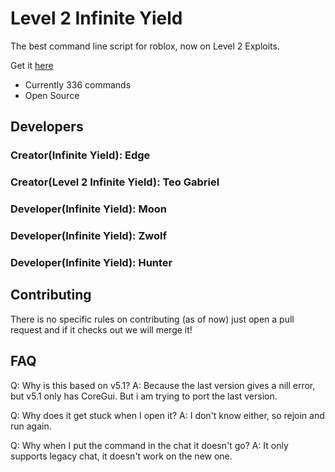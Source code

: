 # Level 2 Infinite Yield
The best command line script for roblox, now on Level 2 Exploits.

Get it [here](https://raw.githubusercontent.com/teogabrielofc/level2infiniteyield/refs/heads/main/source)

 - Currently 336 commands
 - Open Source

## Developers
### Creator(Infinite Yield): Edge
### Creator(Level 2 Infinite Yield): Teo Gabriel

### Developer(Infinite Yield): Moon
### Developer(Infinite Yield): Zwolf
### Developer(Infinite Yield): Hunter

## Contributing
There is no specific rules on contributing (as of now) just open a pull request and if it checks out we will merge it!

## FAQ

Q: Why is this based on v5.1?
A: Because the last version gives a nill error, but v5.1 only has CoreGui. But i am trying to port the last version.

Q: Why does it get stuck when I open it?
A: I don't know either, so rejoin and run again.

Q: Why when I put the command in the chat it doesn't go?
A: It only supports legacy chat, it doesn't work on the new one.

